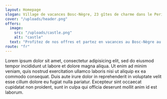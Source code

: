 ```yaml
---
layout: Homepage
slogan: Village de vacances Bosc-Nègre, 23 gîtes de charme dans le Perigord Noir
cover: "/uploads/header.png"
offers:
  image:
    src: "/uploads/castle.png"
    alt: "castle"
  text: "Profitez de nos offres et partez en vacances au Bosc-Nègre au meilleur prix"
route: "fr"
---
```


Lorem ipsum dolor sit amet, consectetur adipisicing elit, sed do eiusmod tempor incididunt ut labore et dolore magna aliqua. Ut enim ad minim veniam, quis nostrud exercitation ullamco laboris nisi ut aliquip ex ea commodo consequat. Duis aute irure dolor in reprehenderit in voluptate velit esse cillum dolore eu fugiat nulla pariatur. Excepteur sint occaecat cupidatat non proident, sunt in culpa qui officia deserunt mollit anim id est laborum.
